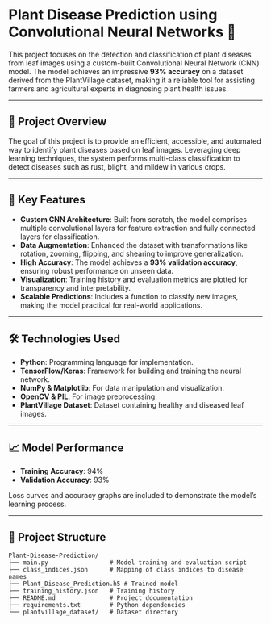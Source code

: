 # Plant Disease Prediction using Convolutional Neural Networks 🌱

This project focuses on the detection and classification of plant diseases from leaf images using a custom-built Convolutional Neural Network (CNN) model. The model achieves an impressive **93% accuracy** on a dataset derived from the PlantVillage dataset, making it a reliable tool for assisting farmers and agricultural experts in diagnosing plant health issues.

---

## 📜 Project Overview

The goal of this project is to provide an efficient, accessible, and automated way to identify plant diseases based on leaf images. Leveraging deep learning techniques, the system performs multi-class classification to detect diseases such as rust, blight, and mildew in various crops.

---

## 🔧 Key Features

- **Custom CNN Architecture**: Built from scratch, the model comprises multiple convolutional layers for feature extraction and fully connected layers for classification.
- **Data Augmentation**: Enhanced the dataset with transformations like rotation, zooming, flipping, and shearing to improve generalization.
- **High Accuracy**: The model achieves a **93% validation accuracy**, ensuring robust performance on unseen data.
- **Visualization**: Training history and evaluation metrics are plotted for transparency and interpretability.
- **Scalable Predictions**: Includes a function to classify new images, making the model practical for real-world applications.

---

## 🛠️ Technologies Used

- **Python**: Programming language for implementation.
- **TensorFlow/Keras**: Framework for building and training the neural network.
- **NumPy & Matplotlib**: For data manipulation and visualization.
- **OpenCV & PIL**: For image preprocessing.
- **PlantVillage Dataset**: Dataset containing healthy and diseased leaf images.

---

## 📈 Model Performance

- **Training Accuracy**: 94%
- **Validation Accuracy**: 93%

Loss curves and accuracy graphs are included to demonstrate the model’s learning process.

---

## 📂 Project Structure

```plaintext
Plant-Disease-Prediction/
├── main.py                 # Model training and evaluation script
├── class_indices.json      # Mapping of class indices to disease names
├── Plant_Disease_Prediction.h5 # Trained model
├── training_history.json   # Training history
├── README.md               # Project documentation
├── requirements.txt        # Python dependencies
└── plantvillage_dataset/   # Dataset directory
